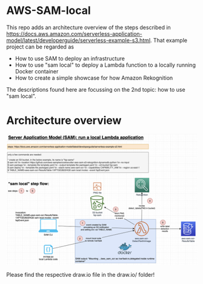 # AWS-SAM-local

This repo adds an architecture overview of the steps described in https://docs.aws.amazon.com/serverless-application-model/latest/developerguide/serverless-example-s3.html. That example project can be regarded as

* How to use SAM to deploy an infrastructure
* How to use "sam local" to deploy a Lambda function to a locally running Docker container
* How to create a simple showcase for how Amazon Rekognition

The descriptions found here are focussing on the 2nd topic: how to use "sam local".

# Architecture overview

![Architecture Image](./img/SAM-local-example.png)

Please find the respective draw.io file in the draw.io/ folder!
